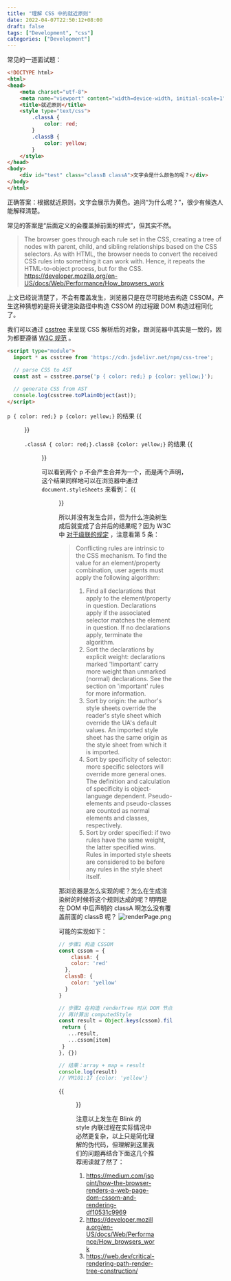 ```yaml
---
title: "理解 CSS 中的就近原则"
date: 2022-04-07T22:50:12+08:00
draft: false
tags: ["Development", "css"]
categories: ["Development"]
---
```

常见的一道面试题：

```html
<!DOCTYPE html>
<html>
<head>
	<meta charset="utf-8">
	<meta name="viewport" content="width=device-width, initial-scale=1">
	<title>就近原则</title>
	<style type="text/css">
		.classA {
		    color: red;
		}
		.classB {
		    color: yellow;
		}
	</style>
</head>
<body>
	<div id="test" class="classB classA">文字会是什么颜色的呢？</div>
</body>
</html>
```

正确答案：根据就近原则，文字会展示为黄色。追问“为什么呢？”，很少有候选人能解释清楚。

常见的答案是“后面定义的会覆盖掉前面的样式”，但其实不然。

> The browser goes through each rule set in the CSS, creating a tree of nodes with parent, child, and sibling relationships based on the CSS selectors.
As with HTML, the browser needs to convert the received CSS rules into something it can work with. Hence, it repeats the HTML-to-object process, but for the CSS.
https://developer.mozilla.org/en-US/docs/Web/Performance/How_browsers_work

上文已经说清楚了，不会有覆盖发生，浏览器只是在尽可能地去构造 CSSOM。产生这种猜想的是将关键渲染路径中构造 CSSOM 的过程跟 DOM 构造过程同化了。

我们可以通过 [csstree](https://github.com/csstree/csstree) 来呈现 CSS 解析后的对象，跟浏览器中其实是一致的，因为都要遵循 [W3C 规范](https://www.w3.org/TR/WD-CSS2-971104/cover.html#toc) 。

```html
<script type="module">
  import * as csstree from 'https://cdn.jsdelivr.net/npm/css-tree';
    
  // parse CSS to AST 
  const ast = csstree.parse('p { color: red;} p {color: yellow;}');

  // generate CSS from AST
  console.log(csstree.toPlainObject(ast));
</script>
```

`p { color: red;} p {color: yellow;}` 的结果
{{<figure src="im1.png" width="300px" alt="result1">}}

`.classA { color: red;}.classB {color: yellow;}` 的结果
{{<figure src="im2.png" width="300px" alt="result2">}}

可以看到两个 p 不会产生合并为一个，而是两个声明，这个结果同样地可以在浏览器中通过 `document.styleSheets` 来看到：
{{<figure src="im3.png" width="500px" alt="result3">}}

所以并没有发生合并，但为什么渲染树生成后就变成了合并后的结果呢？因为 W3C 中 [对于级联的规定](https://www.w3.org/TR/WD-CSS2-971104/cascade.html) ，注意看第 5 条：

>Conflicting rules are intrinsic to the CSS mechanism. To find the value for an element/property combination, user agents must apply the following algorithm:
> 1. Find all declarations that apply to the element/property in question. Declarations apply if the associated selector matches the element in question. If no declarations apply, terminate the algorithm.
> 2. Sort the declarations by explicit weight: declarations marked '!important' carry more weight than unmarked (normal) declarations. See the section on 'important' rules for more information.
> 3. Sort by origin: the author's style sheets override the reader's style sheet which override the UA's default values. An imported style sheet has the same origin as the style sheet from which it is imported.
> 4. Sort by specificity of selector: more specific selectors will override more general ones. The definition and calculation of specificity is object-language dependent. Pseudo-elements and pseudo-classes are counted as normal elements and classes, respectively.
> 5. Sort by order specified: if two rules have the same weight, the latter specified wins. Rules in imported style sheets are considered to be before any rules in the style sheet itself.

那浏览器是怎么实现的呢？怎么在生成渲染树的时候将这个规则达成的呢？明明是在 DOM 中后声明的 classA 啊怎么没有覆盖前面的 classB 呢？
![renderPage.png](https://web-dev.imgix.net/image/C47gYyWYVMMhDmtYSLOWazuyePF2/b6Z2Gu6UD1x1imOu1tJV.png?auto=format&w=800)

可能的实现如下：
```javascript
// 步骤1 构造 CSSOM 
const cssom = {
	classA: {
  	color: 'red'
  },
  classB: {
  	color: 'yellow'
  }
}

// 步骤2 在构造 renderTree 时从 DOM 节点上找到 classList 再从 CSS tree(或者 map) 上获取到声明值
// 再计算出 computedStyle
const result = Object.keys(cssom).filter(x => ['classB', 'classA'].includes(x)).reduce((result, item) => {
 return {
   ...result,
   ...cssom[item]
 }
}, {})

// 结果：array + map = result 
console.log(result)
// VM101:17 {color: 'yellow'}
```

{{<figure src="chromium.jpeg" width="500px" alt="chromium">}}

注意以上发生在 Blink 的 style 内联过程在实际情况中必然更复杂，以上只是简化理解的伪代码，但理解到这里我们的问题再结合下面这几个推荐阅读就了然了：
1. https://medium.com/jspoint/how-the-browser-renders-a-web-page-dom-cssom-and-rendering-df10531c9969
2. https://developer.mozilla.org/en-US/docs/Web/Performance/How_browsers_work
3. https://web.dev/critical-rendering-path-render-tree-construction/
